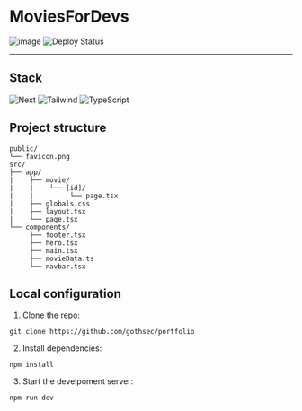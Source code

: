 # MoviesForDevs
![image](https://github.com/user-attachments/assets/9d774555-6bc7-48e6-b13e-af1fbb45a756)
![Deploy Status](https://img.shields.io/badge/Deploy-Vercel-black?style=flat&logo=vercel)

---

## **Stack**  
![Next](https://img.shields.io/badge/Next-171717?logo=next.js&logoColor=white)
![Tailwind](https://img.shields.io/badge/Tailwind_CSS-38B2AC?logo=tailwind-css&logoColor=white)
![TypeScript](https://img.shields.io/badge/TypeScript-3178C6?logo=typescript&logoColor=white)

## **Project structure**
```
public/
└── favicon.png
src/
├── app/
|    ├── movie/
|    |    └── [id]/
|    |         └── page.tsx
|    ├── globals.css
|    ├── layout.tsx
|    └── page.tsx
└── components/
     ├── footer.tsx
     ├── hero.tsx
     ├── main.tsx
     ├── movieData.ts
     └── navbar.tsx
```

## **Local configuration** 
1. Clone the repo:  
```
git clone https://github.com/gothsec/portfolio
```
2. Install dependencies:
```  
npm install
```
3. Start the develpoment server:
```  
npm run dev
```
